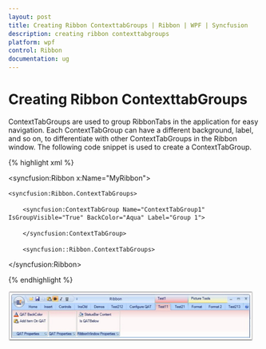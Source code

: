 ```yaml
---
layout: post
title: Creating Ribbon ContexttabGroups | Ribbon | WPF | Syncfusion
description: creating ribbon contexttabgroups
platform: wpf
control: Ribbon
documentation: ug
---
```


# Creating Ribbon ContexttabGroups

ContextTabGroups are used to group RibbonTabs in the application for easy navigation. Each ContextTabGroup can have a different background, label, and so on, to differentiate with other ContextTabGroups in the Ribbon window. The following code snippet is used to create a ContextTabGroup.

{% highlight xml %}

    



<syncfusion:Ribbon x:Name="MyRibbon">

    <syncfusion:Ribbon.ContextTabGroups>

        <syncfusion:ContextTabGroup Name="ContextTabGroup1" IsGroupVisible="True" BackColor="Aqua" Label="Group 1">

        </syncfusion:ContextTabGroup>

        <syncfusion::Ribbon.ContextTabGroups>

</syncfusion:Ribbon>

 {% endhighlight %}





![](Creating-Ribbon-ContexttabGroups_images/Creating-Ribbon-ContexttabGroups_img1.png)


